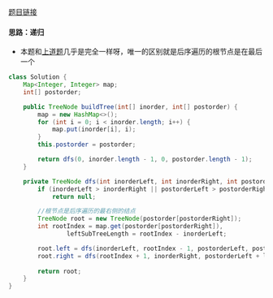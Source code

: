 [题目链接](https://leetcode-cn.com/problems/construct-binary-tree-from-inorder-and-postorder-traversal/)

#### 思路：递归
+ 本题和[上道题](./105、从前序与中序遍历序列构造二叉树.md)几乎是完全一样呀，唯一的区别就是后序遍历的根节点是在最后一个
```java
class Solution {
    Map<Integer, Integer> map;
    int[] postorder;

    public TreeNode buildTree(int[] inorder, int[] postorder) {
        map = new HashMap<>();
        for (int i = 0; i < inorder.length; i++) {
            map.put(inorder[i], i);
        }
        this.postorder = postorder;

        return dfs(0, inorder.length - 1, 0, postorder.length - 1);
    }

    private TreeNode dfs(int inorderLeft, int inorderRight, int postorderLeft, int postorderRight) {
        if (inorderLeft > inorderRight || postorderLeft > postorderRight)
            return null;

        //根节点是后序遍历的最右侧的结点
        TreeNode root = new TreeNode(postorder[postorderRight]);
        int rootIndex = map.get(postorder[postorderRight]),
                leftSubTreeLength = rootIndex - inorderLeft;

        root.left = dfs(inorderLeft, rootIndex - 1, postorderLeft, postorderLeft + leftSubTreeLength - 1);
        root.right = dfs(rootIndex + 1, inorderRight, postorderLeft + leftSubTreeLength , postorderRight - 1);
        
        return root;
    }
}
```